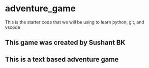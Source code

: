 # adventure_game
This is the starter code that we will be using to learn python, git, and vscode

## This game was created by Sushant BK
## This is a text based adventure game
